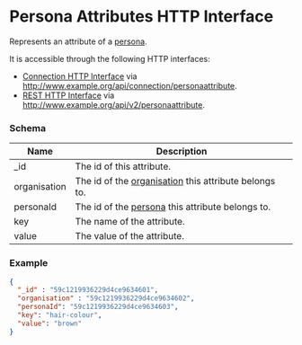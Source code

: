 ---
---

# Persona Attributes HTTP Interface

Represents an attribute of a [persona](../http-personas).

It is accessible through the following HTTP interfaces:

- [Connection HTTP Interface](../http-connection) via http://www.example.org/api/connection/personaattribute.
- [REST HTTP Interface](../http-rest) via http://www.example.org/api/v2/personaattribute.

### Schema

Name | Description
--- | ---
_id | The id of this attribute.
organisation | The id of the [organisation](../http-organisations) this attribute belongs to.
personaId | The id of the [persona](../http-personas) this attribute belongs to.
key | The name of the attribute.
value | The value of the attribute.

### Example

```json
{
  "_id" : "59c1219936229d4ce9634601",
  "organisation" : "59c1219936229d4ce9634602",
  "personaId": "59c1219936229d4ce9634603",
  "key": "hair-colour",
  "value": "brown"
}
```
